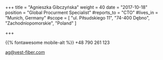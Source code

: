 +++ 
title = "Agnieszka Gibczyńska" 
weight = 40 
date = "2017-10-18" 
position = "Global Procurment Specialist" 
#reports_to = "CTO" 
#lives_in = "Munich, Germany" 
#scope = [ "ul. Piłsudskiego 11", "74-400 Dębno", "Zachodniopomorskie", "Poland" ] 

+++

{{% fontawesome mobile-alt %}} +48 790 261 123

ag@vest-fiber.com

